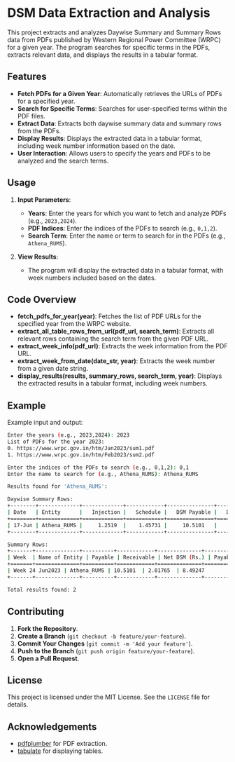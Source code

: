 # DSM Data Extraction and Analysis

This project extracts and analyzes Daywise Summary and Summary Rows data from PDFs published by Western Regional Power Committee (WRPC) for a given year. The program searches for specific terms in the PDFs, extracts relevant data, and displays the results in a tabular format.

## Features

- **Fetch PDFs for a Given Year**: Automatically retrieves the URLs of PDFs for a specified year.
- **Search for Specific Terms**: Searches for user-specified terms within the PDF files.
- **Extract Data**: Extracts both daywise summary data and summary rows from the PDFs.
- **Display Results**: Displays the extracted data in a tabular format, including week number information based on the date.
- **User Interaction**: Allows users to specify the years and PDFs to be analyzed and the search terms.

## Usage

1. **Input Parameters**:

   - **Years**: Enter the years for which you want to fetch and analyze PDFs (e.g., `2023,2024`).
   - **PDF Indices**: Enter the indices of the PDFs to search (e.g., `0,1,2`).
   - **Search Term**: Enter the name or term to search for in the PDFs (e.g., `Athena_RUMS`).
3. **View Results**:

   - The program will display the extracted data in a tabular format, with week numbers included based on the dates.

## Code Overview

- **fetch_pdfs_for_year(year)**: Fetches the list of PDF URLs for the specified year from the WRPC website.
- **extract_all_table_rows_from_url(pdf_url, search_term)**: Extracts all relevant rows containing the search term from the given PDF URL.
- **extract_week_info(pdf_url)**: Extracts the week information from the PDF URL.
- **extract_week_from_date(date_str, year)**: Extracts the week number from a given date string.
- **display_results(results, summary_rows, search_term, year)**: Displays the extracted results in a tabular format, including week numbers.

## Example

Example input and output:

```sh
Enter the years (e.g., 2023,2024): 2023
List of PDFs for the year 2023:
0. https://www.wrpc.gov.in/htm/Jan2023/sum1.pdf
1. https://www.wrpc.gov.in/htm/Feb2023/sum2.pdf

Enter the indices of the PDFs to search (e.g., 0,1,2): 0,1
Enter the name to search for (e.g., Athena_RUMS): Athena_RUMS

Results found for 'Athena_RUMS':

Daywise Summary Rows:
+--------+-------------+-------------+------------+---------------+------------------+-----------+
| Date   | Entity      |   Injection |   Schedule |   DSM Payable |   DSM Receivable |   Net DMC |
+========+=============+=============+============+===============+==================+===========+
| 17-Jun | Athena_RUMS |     1.2519  |    1.45731 |     10.5101   |          2.01765 |   8.49247 |
+--------+-------------+-------------+------------+---------------+------------------+-----------+

Summary Rows:
+-------+--------------+----------+------------+--------------+------------------+--------------------+
| Week  | Name of Entity | Payable | Receivable | Net DSM (Rs.) | Payable/Receivable |                  |
+=======+==============+==========+============+==============+==================+====================+
| Week 24 Jun2023 | Athena_RUMS | 10.5101  | 2.01765  | 8.49247       |                  |
+-------+--------------+----------+------------+--------------+------------------+--------------------+

Total results found: 2
```

## Contributing

1. **Fork the Repository**.
2. **Create a Branch** (`git checkout -b feature/your-feature`).
3. **Commit Your Changes** (`git commit -m 'Add your feature'`).
4. **Push to the Branch** (`git push origin feature/your-feature`).
5. **Open a Pull Request**.

## License

This project is licensed under the MIT License. See the `LICENSE` file for details.

## Acknowledgements

- [pdfplumber](https://github.com/jsvine/pdfplumber) for PDF extraction.
- [tabulate](https://github.com/astanin/python-tabulate) for displaying tables.
